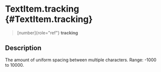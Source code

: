TextItem.tracking {#TextItem.tracking}
=================

> [number]{role="ref"} **tracking**

Description
-----------

The amount of uniform spacing between multiple characters. Range: -1000
to 10000.
